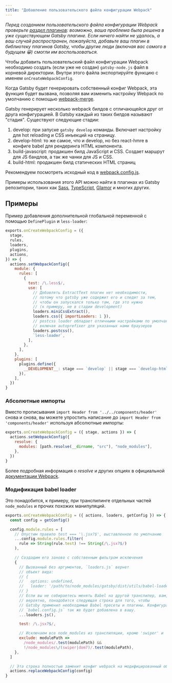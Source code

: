 ```yaml
---
title: "Добавление пользовательского файла конфигурации Webpack"
---
```


_Перед созданием пользовательского файла конфигурации Webpack проверьте [раздел плагинов](/docs/plugins/):
возможно, ваша проблема была решена в уже существующем Gatsby плагине. Если ничего найти не удалось, а ваш случай распространен,
пожалуйста, добавьте ваш плагин в библиотеку плагинов Gatsby, чтобы другие люди (включая вас самого в будущем 😀) смогли им воспользоваться._

Чтобы добавить пользовательский файл конфигурации Webpack необходимо создать
(если уже не создан) `gatsby-node.js` файл в корневой директории. Внутри этого файла
экспортируйте функцию с именем `onCreateWebpackConfig`.

Когда Gatsby будет генерировать собственный конфиг Webpack, эта функция
будет вызвана, позволяя вам изменить настройку Webpack по умолчанию с помощью
[webpack-merge](https://github.com/survivejs/webpack-merge).

Gatsby генерирует несколько webpack билдов с отличающейся друг от друга
конфигурацией. В Gatsby каждый из таких билдов называют "стадия". Существуют следующие стадии:

1.  develop: при запуске `gatsby develop` команды. Включает настройку для hot reloading и CSS
    инъекций на страницу.
2.  develop-html: то же самое, что и develop, но без react-hmre в конфиге babel для рендеринга
    HTML компонента.
3.  build-javascript: продакшен билд JavaScript и CSS. Создает маршрут для JS бандлов, а так же чанки для JS и CSS.
4.  build-html: продакшен билд статических HTML страниц

Рекомендуем посмотреть исходный код в
[webpack.config.js](https://github.com/gatsbyjs/gatsby/blob/master/packages/gatsby/src/utils/webpack.config.js).

Примеры использования этого API можно найти в плагинах из
Gatsby репозитории, таких как [Sass](/packages/gatsby-plugin-sass/),
[TypeScript](/packages/gatsby-plugin-typescript/),
[Glamor](/packages/gatsby-plugin-glamor/) и многих других.

## Примеры

Пример добавления дополнительной глобальной переменной с помощью `DefinePlugin` и `less-loader`:

```js:title=gatsby-node.js
exports.onCreateWebpackConfig = ({
  stage,
  rules,
  loaders,
  plugins,
  actions,
}) => {
  actions.setWebpackConfig({
    module: {
      rules: [
        {
          test: /\.less$/,
          use: [
            // Добавлять ExtractText плагин нет необходимости,
            // потому что gatsby уже содержит его и следит за тем,
            // чтобы он запускался только там, где это нужно
            // (к примеру, не в стадии development)
            loaders.miniCssExtract(),
            loaders.css({ importLoaders: 1 }),
            // postcss loader обладает отличными настройками по умолчанию,
            // включая autoprefixer для указанных нами браузеров
            loaders.postcss(),
            `less-loader`,
          ],
        },
      ],
    },
    plugins: [
      plugins.define({
        __DEVELOPMENT__: stage === `develop` || stage === `develop-html`,
      }),
    ],
  })
}
```

### Абсолютные импорты

Вместо прописывания `import Header from '../../components/header'` снова и снова, вы можете упростить написание до `import Header from 'components/header'`
используя абсолютные импорты:

```js:title=gatsby-node.js
exports.onCreateWebpackConfig = ({ stage, actions }) => {
  actions.setWebpackConfig({
    resolve: {
      modules: [path.resolve(__dirname, "src"), "node_modules"],
    },
  })
}
```

Более подробная информация о _resolve_ и других опциях в официальной [документации Webpack](https://webpack.js.org/concepts/).

### Модификация babel loader

Это понадобится, к примеру, при транспилинге отдельных частей `node_modules` и прочих похожих манипуляций.

```js:title=gatsby-node.js
exports.onCreateWebpackConfig = ({ actions, loaders, getConfig }) => {
  const config = getConfig()

  config.module.rules = [
    // Опустим правило test === '\.jsx?$', выставленное по умолчанию
    ...config.module.rules.filter(
      rule => String(rule.test) !== String(/\.jsx?$/)
    ),

    // Создадим его заново с собственным фильтром исключения
    {
      // Вызванный без аргументов, `loaders.js` вернет
      // объект вида:
      // {
      //   options: undefined,
      //   loader: '/path/to/node_modules/gatsby/dist/utils/babel-loader.js',
      // }
      // Если вы не собираетесь менять Babel на другой транспилер, вам,
      // вероятно, понадобится следующая строка для того, чтобы
      // Gatsby применил необходимые Babel пресеты и плагины. Конфигурация из
      // `babel.config.js` так же будет добавлена в вашу.
      ...loaders.js(),

      test: /\.jsx?$/,

      // Исключаем все node_modules из транспиляции, кроме 'swiper' и 'dom7'
      exclude: modulePath =>
        /node_modules/.test(modulePath) &&
        !/node_modules\/(swiper|dom7)/.test(modulePath),
    },
  ]

  // Эта строка полностью заменит конфиг webpack на модифицированный объект
  actions.replaceWebpackConfig(config)
}
```
